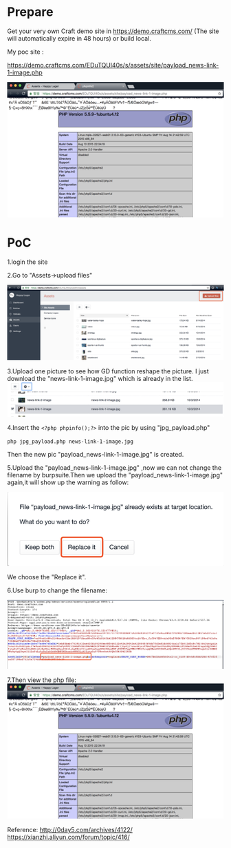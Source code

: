 # Prepare
Get your very own Craft demo site in https://demo.craftcms.com/ (The site will automatically expire in 48 hours) or build local.

My poc site : 

https://demo.craftcms.com/EDuTQUl40s/s/assets/site/payload_news-link-1-image.php

![](./4_poc.png) 

# PoC
1.login the site

2.Go to "Assets->upload files"

![](./1_upload.png)

3.Upload one picture to see how GD function reshape the picture. I just download the "news-link-1-image.jpg" which is already in the list.
![](./1_dowload.png)

4.Insert the `<?php phpinfo();?>` into the pic by using "jpg_payload.php"

  `php jpg_payload.php news-link-1-image.jpg`
  
  Then the new pic "payload_news-link-1-image.jpg" is created.
  
 5.Upload the "payload_news-link-1-image.jpg" ,now we can not change the filename by burpsuite.Then we upload the "payload_news-link-1-image.jpg" again,it will show up the warning as follow:
 
 ![](./2_replace.png)
 
  We choose the "Replace it".
 
 6.Use burp to change the filename:
 
 ![](./3_changePicName.png)
 
 7.Then view the php file:
 ![](./4_poc.png) 
  
Reference:
http://0day5.com/archives/4122/
https://xianzhi.aliyun.com/forum/topic/416/
